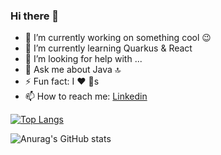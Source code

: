 ### Hi there 👋
- 🔭 I’m currently working on something cool :wink:
- 🌱 I’m currently learning Quarkus & React
- 🤔 I’m looking for help with ...
- 💬 Ask me about Java 🔝
- ⚡ Fun fact: I :heart: :dog:s
- 📫 How to reach me: [Linkedin](https://www.linkedin.com/in/tiagomacdev/)

[![Top Langs](https://github-readme-stats.vercel.app/api/top-langs/?username=tiagomac&layout=compact)](https://github.com/anuraghazra/github-readme-stats)

![Anurag's GitHub stats](https://github-readme-stats.vercel.app/api?username=tiagomac&show_icons=true&theme=radical&count_private=true)


<!--
**tiagomac/tiagomac** is a ✨ _special_ ✨ repository because its `README.md` (this file) appears on your GitHub profile.

Here are some ideas to get you started:

- 🔭 I’m currently working on ...
- 🌱 I’m currently learning ...
- 👯 I’m looking to collaborate on ...
- 🤔 I’m looking for help with ...
- 💬 Ask me about ...
- 📫 How to reach me: ...
- 😄 Pronouns: ...
- ⚡ Fun fact: ...
-->

<img alt='analytics' src='https://profile-counter.glitch.me/tiagomac/count.svg' width='0px'>
